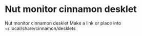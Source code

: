 # Nut monitor cinnamon desklet
Nut monitor cinnamon desklet
Make a link or place into ~/.local/share/cinnamon/desklets
